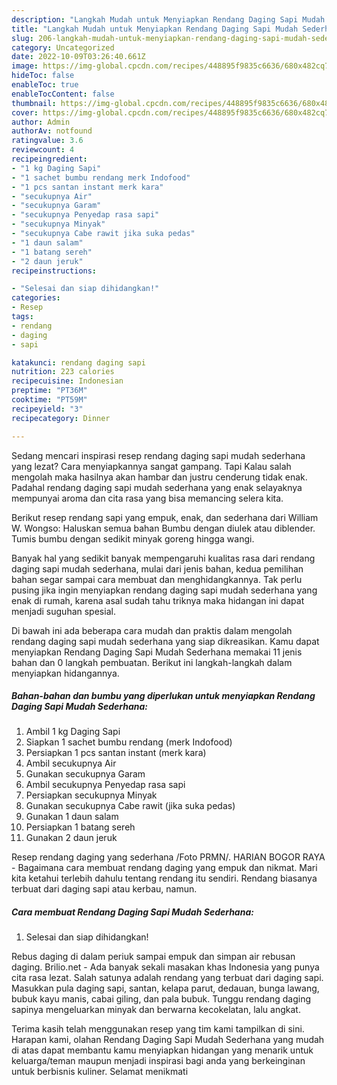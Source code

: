 ```yaml
---
description: "Langkah Mudah untuk Menyiapkan Rendang Daging Sapi Mudah Sederhana Menu Buat lebaran"
title: "Langkah Mudah untuk Menyiapkan Rendang Daging Sapi Mudah Sederhana Menu Buat lebaran"
slug: 206-langkah-mudah-untuk-menyiapkan-rendang-daging-sapi-mudah-sederhana-menu-buat-lebaran
category: Uncategorized
date: 2022-10-09T03:26:40.661Z
image: https://img-global.cpcdn.com/recipes/448895f9835c6636/680x482cq70/rendang-daging-sapi-mudah-sederhana-foto-resep-utama.jpg
hideToc: false
enableToc: true
enableTocContent: false
thumbnail: https://img-global.cpcdn.com/recipes/448895f9835c6636/680x482cq70/rendang-daging-sapi-mudah-sederhana-foto-resep-utama.jpg
cover: https://img-global.cpcdn.com/recipes/448895f9835c6636/680x482cq70/rendang-daging-sapi-mudah-sederhana-foto-resep-utama.jpg
author: Admin
authorAv: notfound
ratingvalue: 3.6
reviewcount: 4
recipeingredient:
- "1 kg Daging Sapi"
- "1 sachet bumbu rendang merk Indofood"
- "1 pcs santan instant merk kara"
- "secukupnya Air"
- "secukupnya Garam"
- "secukupnya Penyedap rasa sapi"
- "secukupnya Minyak"
- "secukupnya Cabe rawit jika suka pedas"
- "1 daun salam"
- "1 batang sereh"
- "2 daun jeruk"
recipeinstructions:

- "Selesai dan siap dihidangkan!"
categories:
- Resep
tags:
- rendang
- daging
- sapi

katakunci: rendang daging sapi 
nutrition: 223 calories
recipecuisine: Indonesian
preptime: "PT36M"
cooktime: "PT59M"
recipeyield: "3"
recipecategory: Dinner

---
```



Sedang mencari inspirasi resep rendang daging sapi mudah sederhana yang lezat? Cara menyiapkannya sangat gampang. Tapi Kalau salah mengolah maka hasilnya akan hambar dan justru cenderung tidak enak. Padahal rendang daging sapi mudah sederhana yang enak selayaknya mempunyai aroma dan cita rasa yang bisa memancing selera kita.


Berikut resep rendang sapi yang empuk, enak, dan sederhana dari William W. Wongso: Haluskan semua bahan Bumbu dengan diulek atau diblender. Tumis bumbu dengan sedikit minyak goreng hingga wangi.

Banyak hal yang sedikit banyak mempengaruhi kualitas rasa dari rendang daging sapi mudah sederhana, mulai dari jenis bahan, kedua pemilihan bahan segar sampai cara membuat dan menghidangkannya. Tak perlu pusing jika ingin menyiapkan rendang daging sapi mudah sederhana yang enak di rumah, karena asal sudah tahu triknya maka hidangan ini dapat menjadi suguhan spesial.


Di bawah ini ada beberapa cara mudah dan praktis dalam mengolah rendang daging sapi mudah sederhana yang siap dikreasikan. Kamu dapat menyiapkan Rendang Daging Sapi Mudah Sederhana memakai 11 jenis bahan dan 0 langkah pembuatan. Berikut ini langkah-langkah dalam menyiapkan hidangannya.

<!--inarticleads1-->

##### Bahan-bahan dan bumbu yang diperlukan untuk menyiapkan Rendang Daging Sapi Mudah Sederhana:

1. Ambil 1 kg Daging Sapi
1. Siapkan 1 sachet bumbu rendang (merk Indofood)
1. Persiapkan 1 pcs santan instant (merk kara)
1. Ambil secukupnya Air
1. Gunakan secukupnya Garam
1. Ambil secukupnya Penyedap rasa sapi
1. Persiapkan secukupnya Minyak
1. Gunakan secukupnya Cabe rawit (jika suka pedas)
1. Gunakan 1 daun salam
1. Persiapkan 1 batang sereh
1. Gunakan 2 daun jeruk


Resep rendang daging yang sederhana /Foto PRMN/. HARIAN BOGOR RAYA - Bagaimana cara membuat rendang daging yang empuk dan nikmat. Mari kita ketahui terlebih dahulu tentang rendang itu sendiri. Rendang biasanya terbuat dari daging sapi atau kerbau, namun. 

<!--inarticleads2-->

##### Cara membuat Rendang Daging Sapi Mudah Sederhana:


1. Selesai dan siap dihidangkan!

Rebus daging di dalam periuk sampai empuk dan simpan air rebusan daging. Brilio.net - Ada banyak sekali masakan khas Indonesia yang punya cita rasa lezat. Salah satunya adalah rendang yang terbuat dari daging sapi. Masukkan pula daging sapi, santan, kelapa parut, dedauan, bunga lawang, bubuk kayu manis, cabai giling, dan pala bubuk. Tunggu rendang daging sapinya mengeluarkan minyak dan berwarna kecokelatan, lalu angkat. 

Terima kasih telah menggunakan resep yang tim kami tampilkan di sini. Harapan kami, olahan Rendang Daging Sapi Mudah Sederhana yang mudah di atas dapat membantu kamu menyiapkan hidangan yang menarik untuk keluarga/teman maupun menjadi inspirasi bagi anda yang berkeinginan untuk berbisnis kuliner. Selamat menikmati
